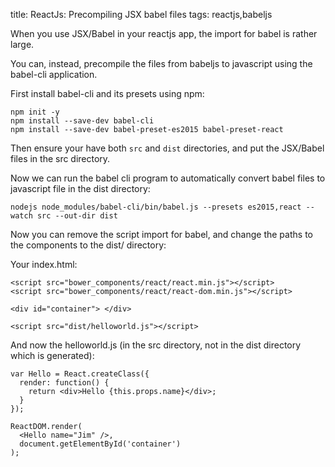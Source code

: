 title: ReactJs: Precompiling JSX babel files
tags: reactjs,babeljs

When you use JSX/Babel in your reactjs app, the import for babel is rather large.

You can, instead, precompile the files from babeljs to javascript using the babel-cli application.

First install babel-cli and its presets using npm:

    npm init -y
    npm install --save-dev babel-cli
    npm install --save-dev babel-preset-es2015 babel-preset-react

Then ensure your have both `src` and `dist` directories, and put the JSX/Babel files in the src directory.

Now we can run the babel cli program to automatically convert babel files to javascript file in the dist directory:

    nodejs node_modules/babel-cli/bin/babel.js --presets es2015,react --watch src --out-dir dist

Now you can remove the script import for babel, and change the paths to the components to the dist/ directory:

Your index.html:

    <script src="bower_components/react/react.min.js"></script>
    <script src="bower_components/react/react-dom.min.js"></script>
    
    <div id="container"> </div>
    
    <script src="dist/helloworld.js"></script>

And now the helloworld.js (in the src directory, not in the dist directory which is generated):

    var Hello = React.createClass({
      render: function() {
        return <div>Hello {this.props.name}</div>;
      }
    });
    
    ReactDOM.render(
      <Hello name="Jim" />,
      document.getElementById('container')
    );

